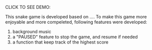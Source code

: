 CLICK TO SEE DEMO:

This snake game is developed based on ....
To make this game more enjoyable and more compeleted, following features were developed:
  1. background music
  2. a "PAUSED" feature to stop the game, and resume if needed
  3. a function that keep track of the highest score
